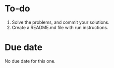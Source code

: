 # To-do
1. Solve the problems, and commit your solutions. 
2. Create a README.md file with run instructions.

# Due date
No due date for this one.
